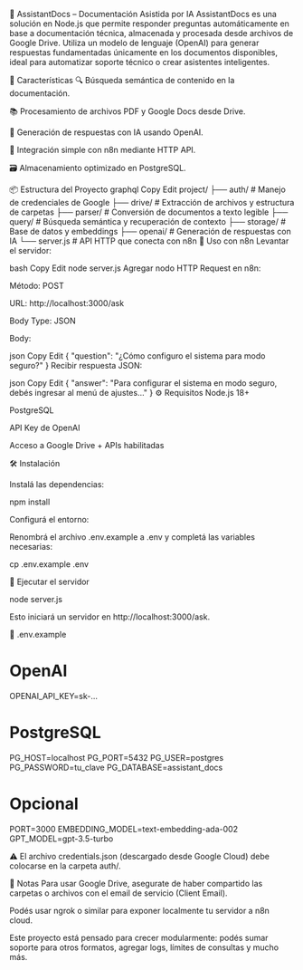 🧠 AssistantDocs – Documentación Asistida por IA
AssistantDocs es una solución en Node.js que permite responder preguntas automáticamente en base a documentación técnica, almacenada y procesada desde archivos de Google Drive. Utiliza un modelo de lenguaje (OpenAI) para generar respuestas fundamentadas únicamente en los documentos disponibles, ideal para automatizar soporte técnico o crear asistentes inteligentes.

🚀 Características
🔍 Búsqueda semántica de contenido en la documentación.

📚 Procesamiento de archivos PDF y Google Docs desde Drive.

🤖 Generación de respuestas con IA usando OpenAI.

🧩 Integración simple con n8n mediante HTTP API.

🗃️ Almacenamiento optimizado en PostgreSQL.

📦 Estructura del Proyecto
graphql
Copy
Edit
project/
├── auth/        # Manejo de credenciales de Google
├── drive/       # Extracción de archivos y estructura de carpetas
├── parser/      # Conversión de documentos a texto legible
├── query/       # Búsqueda semántica y recuperación de contexto
├── storage/     # Base de datos y embeddings
├── openai/      # Generación de respuestas con IA
└── server.js    # API HTTP que conecta con n8n
🧩 Uso con n8n
Levantar el servidor:

bash
Copy
Edit
node server.js
Agregar nodo HTTP Request en n8n:

Método: POST

URL: http://localhost:3000/ask

Body Type: JSON

Body:

json
Copy
Edit
{
  "question": "¿Cómo configuro el sistema para modo seguro?"
}
Recibir respuesta JSON:

json
Copy
Edit
{
  "answer": "Para configurar el sistema en modo seguro, debés ingresar al menú de ajustes..."
}
⚙️ Requisitos
Node.js 18+

PostgreSQL

API Key de OpenAI

Acceso a Google Drive + APIs habilitadas

🛠️ Instalación

Instalá las dependencias:

npm install

Configurá el entorno:

Renombrá el archivo .env.example a .env y completá las variables necesarias:

cp .env.example .env

🧪 Ejecutar el servidor

node server.js

Esto iniciará un servidor en http://localhost:3000/ask.

🔐 .env.example

# OpenAI
OPENAI_API_KEY=sk-...

# PostgreSQL
PG_HOST=localhost
PG_PORT=5432
PG_USER=postgres
PG_PASSWORD=tu_clave
PG_DATABASE=assistant_docs

# Opcional
PORT=3000
EMBEDDING_MODEL=text-embedding-ada-002
GPT_MODEL=gpt-3.5-turbo

⚠️ El archivo credentials.json (descargado desde Google Cloud) debe colocarse en la carpeta auth/.

📌 Notas
Para usar Google Drive, asegurate de haber compartido las carpetas o archivos con el email de servicio (Client Email).

Podés usar ngrok o similar para exponer localmente tu servidor a n8n cloud.

Este proyecto está pensado para crecer modularmente: podés sumar soporte para otros formatos, agregar logs, límites de consultas y mucho más.